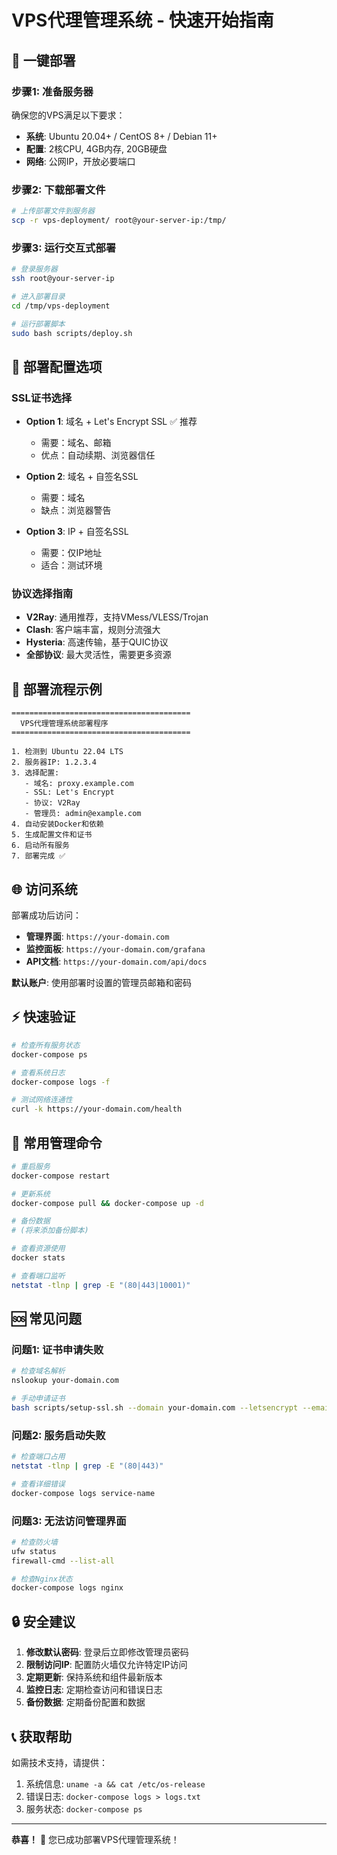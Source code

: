 # VPS代理管理系统 - 快速开始指南

## 🚀 一键部署

### 步骤1: 准备服务器
确保您的VPS满足以下要求：
- **系统**: Ubuntu 20.04+ / CentOS 8+ / Debian 11+
- **配置**: 2核CPU, 4GB内存, 20GB硬盘
- **网络**: 公网IP，开放必要端口

### 步骤2: 下载部署文件
```bash
# 上传部署文件到服务器
scp -r vps-deployment/ root@your-server-ip:/tmp/
```

### 步骤3: 运行交互式部署
```bash
# 登录服务器
ssh root@your-server-ip

# 进入部署目录
cd /tmp/vps-deployment

# 运行部署脚本
sudo bash scripts/deploy.sh
```

## 🔧 部署配置选项

### SSL证书选择
- **Option 1**: 域名 + Let's Encrypt SSL ✅ 推荐
  - 需要：域名、邮箱
  - 优点：自动续期、浏览器信任
  
- **Option 2**: 域名 + 自签名SSL
  - 需要：域名
  - 缺点：浏览器警告
  
- **Option 3**: IP + 自签名SSL 
  - 需要：仅IP地址
  - 适合：测试环境

### 协议选择指南
- **V2Ray**: 通用推荐，支持VMess/VLESS/Trojan
- **Clash**: 客户端丰富，规则分流强大  
- **Hysteria**: 高速传输，基于QUIC协议
- **全部协议**: 最大灵活性，需要更多资源

## 📝 部署流程示例

```
========================================
  VPS代理管理系统部署程序  
========================================

1. 检测到 Ubuntu 22.04 LTS
2. 服务器IP: 1.2.3.4
3. 选择配置:
   - 域名: proxy.example.com
   - SSL: Let's Encrypt  
   - 协议: V2Ray
   - 管理员: admin@example.com
4. 自动安装Docker和依赖
5. 生成配置文件和证书
6. 启动所有服务
7. 部署完成 ✅
```

## 🌐 访问系统

部署成功后访问：

- **管理界面**: `https://your-domain.com`
- **监控面板**: `https://your-domain.com/grafana` 
- **API文档**: `https://your-domain.com/api/docs`

**默认账户**: 使用部署时设置的管理员邮箱和密码

## ⚡ 快速验证

```bash
# 检查所有服务状态
docker-compose ps

# 查看系统日志
docker-compose logs -f

# 测试网络连通性
curl -k https://your-domain.com/health
```

## 🔧 常用管理命令

```bash
# 重启服务
docker-compose restart

# 更新系统
docker-compose pull && docker-compose up -d

# 备份数据
# (将来添加备份脚本)

# 查看资源使用
docker stats

# 查看端口监听
netstat -tlnp | grep -E "(80|443|10001)"
```

## 🆘 常见问题

### 问题1: 证书申请失败
```bash
# 检查域名解析
nslookup your-domain.com

# 手动申请证书
bash scripts/setup-ssl.sh --domain your-domain.com --letsencrypt --email your@email.com
```

### 问题2: 服务启动失败
```bash
# 检查端口占用
netstat -tlnp | grep -E "(80|443)"

# 查看详细错误
docker-compose logs service-name
```

### 问题3: 无法访问管理界面
```bash
# 检查防火墙
ufw status
firewall-cmd --list-all

# 检查Nginx状态  
docker-compose logs nginx
```

## 🔒 安全建议

1. **修改默认密码**: 登录后立即修改管理员密码
2. **限制访问IP**: 配置防火墙仅允许特定IP访问
3. **定期更新**: 保持系统和组件最新版本
4. **监控日志**: 定期检查访问和错误日志
5. **备份数据**: 定期备份配置和数据

## 📞 获取帮助

如需技术支持，请提供：
1. 系统信息: `uname -a && cat /etc/os-release`
2. 错误日志: `docker-compose logs > logs.txt`  
3. 服务状态: `docker-compose ps`

---

**恭喜！** 🎉 您已成功部署VPS代理管理系统！